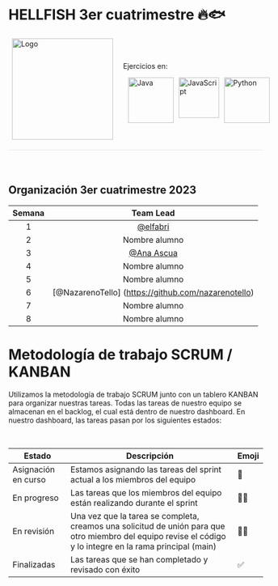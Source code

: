 <h1>HELLFISH 3er cuatrimestre 🔥🐟</h1>

<div style="display: flex; justify-content: center; align-items: center;">
  <a href="https://simpsons.fandom.com/es/wiki/Flying_Hellfish"><img src="https://avatars.githubusercontent.com/t/6707833?s=280&v=4" alt="Logo" width="200" height="200" align="right" hspace="20"></a>
  <div>
    <p>Ejercicios en:</p>
    <div style="display: flex; justify-content: center;">
      <a href="https://www.java.com/"><img src="https://cdn.icon-icons.com/icons2/2415/PNG/512/java_original_wordmark_logo_icon_146459.png" alt="Java" width="90" height="90" style="margin-left: 10px;"></a>
      <a href="https://www.javascript.com/"><img src="https://upload.wikimedia.org/wikipedia/commons/thumb/9/99/Unofficial_JavaScript_logo_2.svg/480px-Unofficial_JavaScript_logo_2.svg.png" alt="JavaScript" width="80" height="80" style="margin-left: 10px;"></a>
      <a href="https://www.python.org"><img src="https://miro.medium.com/v2/resize:fit:378/1*y6zvdl68fA-5nd9v-StFMg.png" alt="Python" width="90" height="90" style="margin-left: 10px;"></a>
    </div>
  </div>
</div>



<div style="height:1px; background-color: #e1e4e8; margin-top: 20px; margin-bottom: 20px;"></div>

<br>

<h2>Organización 3er cuatrimestre 2023</h2>

| Semana |    Team Lead  |
| :----: |:----------------:|
|   1    |    [@elfabri](https://github.com/elfabri)    |
|   2    |   Nombre alumno  |
|   3    |   [@Ana Ascua](https://github.com/aniascua)  |
|   4    |   Nombre alumno  |
|   5    |   Nombre alumno  |
|   6    |   [@NazarenoTello] (https://github.com/nazarenotello)  |
|   7    |   Nombre alumno  |
|   8    |   Nombre alumno  |

# Metodología de trabajo SCRUM / KANBAN
<p>Utilizamos la metodología de trabajo SCRUM junto con un tablero KANBAN para organizar nuestras tareas. Todas las tareas de nuestro equipo se almacenan en el backlog, el cual está dentro de nuestro dashboard. En nuestro dashboard, las tareas pasan por los siguientes estados:</p>
<br>


| Estado               | Descripción                                                                                             | Emoji |
|---------------------|---------------------------------------------------------------------------------------------------------|-------|
| Asignación en curso | Estamos asignando las tareas del sprint actual a los miembros del equipo                                | 🎯    |
| En progreso         | Las tareas que los miembros del equipo están realizando durante el sprint                                | 🏃‍♂️   |
| En revisión         | Una vez que la tarea se completa, creamos una solicitud de unión para que otro miembro del equipo revise el código y lo integre en la rama principal (main) | 🕵️‍♀️ |
| Finalizadas          | Las tareas que se han completado y revisado con éxito                                                   | ✅    |


<br>
